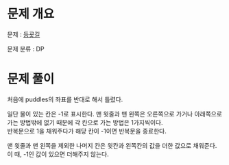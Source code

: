 # 문제 개요

문제 : [등굣길](https://school.programmers.co.kr/learn/courses/30/lessons/42898)

문제 분류 : DP

# 문제 풀이

처음에 puddles의 좌표를 반대로 해서 틀렸다.

일단 물이 있는 칸은 -1로 표시한다.
맨 윗줄과 맨 왼쪽은 오른쪽으로 가거나 아래쪽으로 가는 방법밖에 없기 때문에 각 칸으로 가는 방법은 1가지씩이다.  
반복문으로 1을 채워주다가 해당 칸이 -1이면 반복문을 종료한다.

맨 윗줄과 맨 왼쪽을 제외한 나머지 칸은 윗칸과 왼쪽칸의 값을 더한 값으로 채워준다.  
이 때, -1인 값이 있으면 더해주지 않는다.
